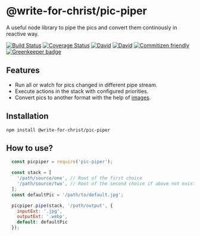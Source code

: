 # @write-for-christ/pic-piper

A useful node library to pipe the pics and convert them continously in reactive way.

[![Build Status](https://travis-ci.org/write-for-CHRIST/pic-piper.svg?branch=master)](https://travis-ci.org/write-for-CHRIST/pic-piper)
[![Coverage Status](https://coveralls.io/repos/github/write-for-CHRIST/pic-piper/badge.svg?branch=master)](https://coveralls.io/github/write-for-CHRIST/pic-piper?branch=master)
[![David](https://david-dm.org/write-for-CHRIST/pic-piper.svg)](https://david-dm.org/write-for-CHRIST/pic-piper.svg)
[![David](https://img.shields.io/david/dev/write-for-CHRIST/pic-piper.svg)](pic-piper)
[![Commitizen friendly](https://img.shields.io/badge/commitizen-friendly-brightgreen.svg)](http://commitizen.github.io/cz-cli/)
[![Greenkeeper badge](https://badges.greenkeeper.io/write-for-CHRIST/pic-piper.svg)](https://greenkeeper.io/)

## Features

* Run all or watch for pics changed in different pipe stream.
* Execute actions in the stack with configured priorities.
* Convert pics to another format with the help of [images](https://www.npmjs.com/package/images).

## Installation

  `npm install @write-for-christ/pic-piper`

## How to use?

```javascript
  const picpiper = require('pic-piper');

  const stack = [
    '/path/source/one', // Root of the first choice
    '/path/source/two', // Root of the second choice if above not exist
  ];
  const defaultPic = '/path/to/default.jpg';

  picpiper.pipe(stack, '/path/output', {
    inputExt: '.jpg',
    outputExt: '.webp',
    default: defaultPic
  });

```